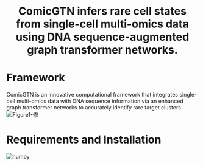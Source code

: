 # <p align="center">ComicGTN infers rare cell states from single-cell multi-omics data using DNA sequence-augmented graph transformer networks.</p>
# Framework
ComicGTN is an innovative computational framework that integrates single-cell multi-omics data with DNA sequence information via an enhanced graph transformer networks to accurately identify rare target clusters.  
![Figure1-修](https://github.com/user-attachments/assets/670cb3b7-f7fd-4b1e-89c3-5ac95d3bc844)
# Requirements and Installation
![numpy](https://img.shields.io/badge/numpy-1.26.4-red?style=flat&link=https%3A%2F%2Fpypi.org%2Fproject%2Fnumpy%2F1.26.4%2F)
